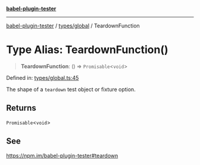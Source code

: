 [**babel-plugin-tester**](../../../README.md)

***

[babel-plugin-tester](../../../README.md) / [types/global](../README.md) / TeardownFunction

# Type Alias: TeardownFunction()

> **TeardownFunction**: () => `Promisable`\<`void`\>

Defined in: [types/global.ts:45](https://github.com/babel-utils/babel-plugin-tester/blob/03734eaa985470bea60d71fab1aa0d0dbdddae3c/types/global.ts#L45)

The shape of a `teardown` test object or fixture option.

## Returns

`Promisable`\<`void`\>

## See

https://npm.im/babel-plugin-tester#teardown
